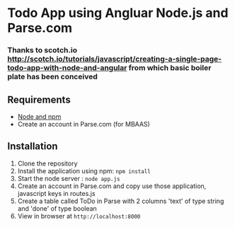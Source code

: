 # Todo App using Angluar Node.js and Parse.com
### Thanks to scotch.io http://scotch.io/tutorials/javascript/creating-a-single-page-todo-app-with-node-and-angular from which basic boiler plate has been conceived

## Requirements

- [Node and npm](http://nodejs.org)
- Create an account in Parse.com (for MBAAS)

## Installation

1. Clone the repository
2. Install the application using npm: `npm install`
3. Start the node server : `node app.js`
4. Create an account in Parse.com and copy use those application, javascript keys in routes.js
5. Create a table called ToDo in Parse with 2 columns 'text' of type string and 'done' of type boolean
4. View in browser at `http://localhost:8000`

